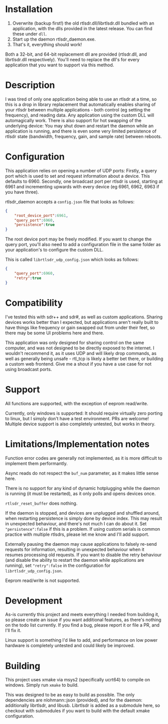 # Installation

1. Overwrite (backup first!) the old rtlsdr.dll/librtlsdr.dll bundled with an application, with the dlls provided in the latest release. You can find these under `dll`.
2. Start up the daemon rtlsdr_daemon.exe.
3. That's it, everything should work!

Both a 32-bit, and 64-bit replacement dll are provided (rtlsdr.dll, and librtlsdr.dll respectively). You'll need to replace the dll's for every application that you want to support via this method.

# Description

I was tired of only one application being able to use an rtlsdr at a time, so this is a drop in library replacement that automatically enables sharing of your rtlsdr between multiple applications - both control (eg setting the frequency), and reading data. Any application using the custom DLL will automagically work. There is also support for hot swapping of the underlying device: You may shut down and restart the daemon while an application is running, and there is even some very limited persistence of rtlsdr state (bandwidth, frequency, gain, and sample rate) between reboots.

# Configuration

This application relies on opening a number of UDP ports: Firstly, a query port which is used to set and request information about a device. This defaults to 6960. Secondly, one broadcast port per rtlsdr is used, starting at 6961 and incrementing upwards with every device (eg 6961, 6962, 6963 if you have three).

rtlsdr_daemon accepts a `config.json` file that looks as follows:

```json
{
    "root_device_port":6961,
    "query_port":6960,
    "persistence":true
}
```

The root device port may be freely modified. If you want to change the query port, you'll also need to add a configuration file in the same folder as your application's to configure the custom DLL.

This is called `librtlsdr_udp_config.json` which looks as follows:

```json
{
    "query_port":6960,
    "retry":true
}
```

# Compatibility

I've tested this with sdr++ and sdr#, as well as custom applications. Sharing devices works better than I expected, but applications aren't really built to have things like frequency or gain swapped out from under their feet, so there may be some UI problems here and there.

This application was only designed for sharing control on the same computer, and was not designed to be directly exposed to the internet. I wouldn't recommend it, as it uses UDP and will likely drop commands, as well as generally being unsafe - rtl_tcp is likely a better bet there, or building a custom web frontend. Give me a shout if you have a use case for not using broadcast ports.

# Support

All functions are supported, with the exception of eeprom read/write. 

Currently, only windows is supported: It should require virtually zero porting to linux, but I simply don't have a test environment. PRs are welcome! Multiple device support is also completely untested, but works in theory.

# Limitations/Implementation notes

Function error codes are generally not implemented, as it is more difficult to implement them performantly.

Async reads do not respect the `buf_num` parameter, as it makes little sense here.

There is no support for any kind of dynamic hotplugging while the daemon is running (it must be restarted), as it only polls and opens devices once.

`rtlsdr_reset_buffer` does nothing.

If the daemon is stopped, and devices are unplugged and shuffled around, when restarting persistence is simply done by device index. This may result in unexpected behaviour, and there's not much I can do about it. Set `"persistence":false` if this is a problem. If using custom serials is common practice with multiple rtlsdrs, please let me know and I'll add support.

Externally pausing the daemon may cause applications to falsely re-send requests for information, resulting in unexpected behaviour when it resumes processing old requests. If you want to disable the retry behaviour (and disable the ability to restart the daemon while applications are running), set `"retry":false` in the configuration for `librtlsdr_udp_config.json`.

Eeprom read/write is not supported.

# Development

As-is currently this project and meets everything I needed from building it, so please create an issue if you want additional features, as there's nothing on the todo list currently. If you find a bug, please report it or file a PR, and I'll fix it.

Linux support is something I'd like to add, and performance on low power hardware is completely untested and could likely be improved.

# Building

This project uses xmake via msys2 (specifically ucrt64) to compile on windows. Simply run `xmake` to build.

This was designed to be as easy to build as possible. The only dependencies are nlohmann::json (provided), and for the daemon: additionally librtlsdr, and libusb. Librtlsdr is added as a submodule here, so checkout with submodules if you want to build with the default xmake configuration.